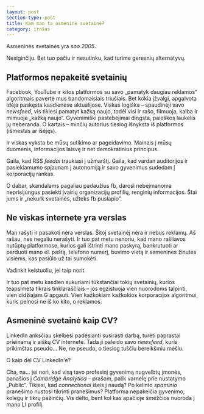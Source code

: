 ```yaml
---
layout: post
section-type: post
title: Kam man ta asmeninė svetainė?
category: įrašas
---
```


Asmeninės svetainės yra _soo 2005_. <!--more-->

Nesiginčiju. Bet tuo pačiu ir nesutinku, kad turime geresnių alternatyvų.

## Platformos nepakeitė svetainių

Facebook, YouTube ir kitos platformos su savo „pamatyk daugiau reklamos“ algoritmais pavertė mus bandomaisiais triušiais. Bet kokia įžvalgi, apgalvota idėja paskęsta kasdienėse aktualijose. Viskas logiška – spaudinėji savo _newsfeed_, vis tikiesi pamatyt kažką naujo, todėl visi ir rašo, filmuoja, kalba ir mimuoja „kažką naujo“. Gyvenimiški pastebėjimai dingsta, paieškos laukelis jų neberanda. O kartais – minčių autorius tiesiog išnyksta iš platformos (išmestas ar išėjęs).

Ir viskas vyksta be mūsų sutikimo ar pageidavimo. Mainais į mūsų duomenis, informacijos laisvę ir net demokratinius principus.

Gaila, kad RSS _feedai_ traukiasi į užmarštį. Gaila, kad vardan auditorijos ir pasiekiamumo spjaunam į autonomiją ir savo gyvenimus sudedam į korporacijų rankas.

O dabar, skandalams pagaliau padaužius fb, darosi nebeįmanoma neprisijungus pasiekti įvairių organizacijų profilių, renginių informacijos. Štai jums ir „nekurk svetainės, užteks fb puslapio“.

## Ne viskas internete yra verslas

Man rašyti ir pasakoti nėra verslas. Šitoj svetainėj nėra ir nebus reklamų. Aš rašau, nes negaliu nerašyti. Ir tuo pat metu nenoriu, kad mano rašliavos nutūptų platformose, kurios gali ištrinti mano paskyrą, bankrutuoti ar parduoti mano el. paštą, telefono numerį, buvimo vietą ir asmenines žinutes visiems, kas pasiūlo už tai sumokėti.

Vadinkit keistuoliu, jei taip norit.

Ir tuo pat metu kasdien sukuriami tūkstančiai tokių svetainių, kurios teapsimeta tikrais tinklaraščiais – jos egzistuoja vien nuorodoms talpinti, vien didžiajam G apgauti. Vien kažkokiam kažkokios korporacijos algoritmui, kuris pelnosi ne iš ko kito, o reklamos.

## Asmeninė svetainė kaip CV?

LinkedIn anksčiau skelbėsi padėsianti susirasti darbą, turėti paprastai prieinamą ir aiškų CV internete. Tada ji paleido savo _newsfeed_, kuris prikimštas pseudo... Ne, ne pseudo, o tiesiog tuščiu bereikšmiu mėšlu.

O kaip dėl CV LinkedIn'e?

Cha, na... jei nori, kad visą tavo profesinį gyvenimą nugvelbtų įmonės, panašios į _Cambridge Analytica_ – prašom, palik varnelę prie nustatymo „Public“. Tikiesi, kad _connectionai_ išeis į naudą? Po kelinto _spaminio_ pranešimo nustosi tikrinti pranešimus? Platforma nepakeičia gyvenimo, kolegų ir tikrų pažinčių. Vis dėlto, bent kol kas apačioje šmėžčios nuoroda į mano LI profilį.
